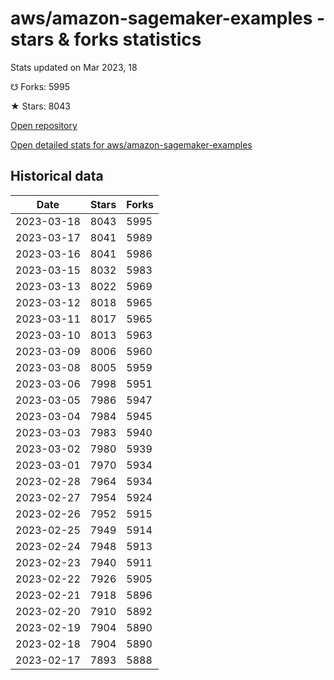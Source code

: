 # aws/amazon-sagemaker-examples - stars & forks statistics

Stats updated on Mar 2023, 18

☋ Forks: 5995

★ Stars: 8043

[Open repository](https://github.com/aws/amazon-sagemaker-examples)

[Open detailed stats for aws/amazon-sagemaker-examples](https://reviewgithub.com/rep/aws/amazon-sagemaker-examples)

## Historical data
| Date | Stars | Forks |
|------|-------|-------|
| 2023-03-18 | 8043 | 5995 | 
| 2023-03-17 | 8041 | 5989 | 
| 2023-03-16 | 8041 | 5986 | 
| 2023-03-15 | 8032 | 5983 | 
| 2023-03-13 | 8022 | 5969 | 
| 2023-03-12 | 8018 | 5965 | 
| 2023-03-11 | 8017 | 5965 | 
| 2023-03-10 | 8013 | 5963 | 
| 2023-03-09 | 8006 | 5960 | 
| 2023-03-08 | 8005 | 5959 | 
| 2023-03-06 | 7998 | 5951 | 
| 2023-03-05 | 7986 | 5947 | 
| 2023-03-04 | 7984 | 5945 | 
| 2023-03-03 | 7983 | 5940 | 
| 2023-03-02 | 7980 | 5939 | 
| 2023-03-01 | 7970 | 5934 | 
| 2023-02-28 | 7964 | 5934 | 
| 2023-02-27 | 7954 | 5924 | 
| 2023-02-26 | 7952 | 5915 | 
| 2023-02-25 | 7949 | 5914 | 
| 2023-02-24 | 7948 | 5913 | 
| 2023-02-23 | 7940 | 5911 | 
| 2023-02-22 | 7926 | 5905 | 
| 2023-02-21 | 7918 | 5896 | 
| 2023-02-20 | 7910 | 5892 | 
| 2023-02-19 | 7904 | 5890 | 
| 2023-02-18 | 7904 | 5890 | 
| 2023-02-17 | 7893 | 5888 | 

